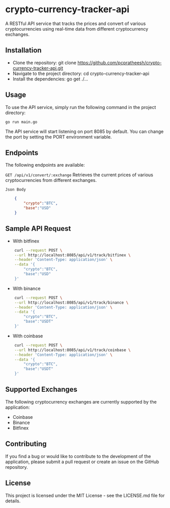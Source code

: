 # crypto-currency-tracker-api
A RESTful API service that tracks the prices and convert of various cryptocurrencies using real-time data from different cryptocurrency exchanges.


## Installation
- Clone the repository: git clone https://github.com/pcpratheesh/crypto-currency-tracker-api.git
- Navigate to the project directory: cd crypto-currency-tracker-api
- Install the dependencies: go get ./...

## Usage
To use the API service, simply run the following command in the project directory:

    go run main.go

The API service will start listening on port 8085 by default. You can change the port by setting the PORT environment variable.


## Endpoints
The following endpoints are available:

`GET /api/v1/convert/:exchange`
Retrieves the current prices of various cryptocurrencies from different exchanges.

`Json Body`
```json
    {
        "crypto":"BTC",
        "base":"USD"
    }
```
## Sample API Request

- With bitfinex
```sh
    curl --request POST \
    --url http://localhost:8085/api/v1/track/bitfinex \
    --header 'Content-Type: application/json' \
    --data '{
        "crypto":"BTC",
        "base":"USD"
    }'
```

- With binance
```sh
    curl --request POST \
    --url http://localhost:8085/api/v1/track/binance \
    --header 'Content-Type: application/json' \
    --data '{
        "crypto":"BTC",
        "base":"USDT"
    }'
```

- With coinbase
```sh
    curl --request POST \
    --url http://localhost:8085/api/v1/track/coinbase \
    --header 'Content-Type: application/json' \
    --data '{
        "crypto":"BTC",
        "base":"USDT"
    }'
```

## Supported Exchanges
The following cryptocurrency exchanges are currently supported by the application:
- Coinbase
- Binance
- Bitfinex


## Contributing

If you find a bug or would like to contribute to the development of the application, please submit a pull request or create an issue on the GitHub repository.

## License
This project is licensed under the MIT License - see the LICENSE.md file for details.